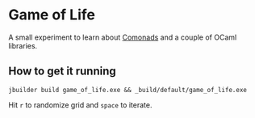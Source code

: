 # Game of Life

A small experiment to learn about [Comonads](http://javran.github.io/posts/2014-04-13-comonad-and-conways-game-of-life.html) and a couple of OCaml libraries.


## How to get it running

```
jbuilder build game_of_life.exe && _build/default/game_of_life.exe
```

Hit `r` to randomize grid and `space` to iterate.
